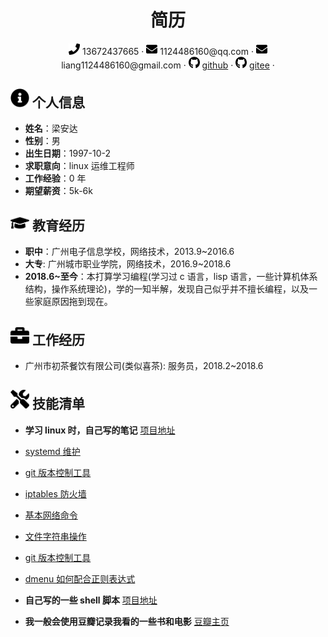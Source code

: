  <center>
     <h1>简历</h1>
     <div>
         <span>
             <img src="assets/phone-solid.svg" width="18px">
             13672437665
         </span>
         ·
         <span>
             <img src="assets/envelope-solid.svg" width="18px">
             1124486160@qq.com
         </span>
         ·
         <span>
             <img src="assets/envelope-solid.svg" width="18px">
             liang1124486160@gmail.com
         </span>
         ·
         <span>
             <img src="assets/github-brands.svg" width="18px">
             <a href="https://github.com/ztoiax">github</a>
         </span>
         ·
         <span>
             <img src="assets/github-brands.svg" width="18px">
             <a href="https://gitee.com/ztoiax">gitee</a>
         </span>
         ·
     </div>
 </center>

## <img src="assets/info-circle-solid.svg" width="30px"> 个人信息

- **姓名**：梁安达
- **性别**：男
- **出生日期**：1997-10-2
- **求职意向**：linux 运维工程师
- **工作经验**：0 年
- **期望薪资**：5k-6k

## <img src="assets/graduation-cap-solid.svg" width="30px"> 教育经历

- **职中**：广州电子信息学校，网络技术，2013.9~2016.6
- **大专**: 广州城市职业学院，网络技术，2016.9~2018.6
- **2018.6~至今**：本打算学习编程(学习过 c 语言，lisp 语言，一些计算机体系结构，操作系统理论)，学的一知半解，发现自己似乎并不擅长编程，以及一些家庭原因拖到现在。

## <img src="assets/briefcase-solid.svg" width="30px"> 工作经历

- 广州市初茶餐饮有限公司(类似喜茶): 服务员，2018.2~2018.6

## <img src="assets/tools-solid.svg" width="30px"> 技能清单

- **学习 linux 时，自己写的笔记** [项目地址](https://gitee.com/ztoiax/notes)
- [systemd 维护](https://gitee.com/ztoiax/notes/blob/master/systemd.md)
- [git 版本控制工具](https://gitee.com/ztoiax/notes/blob/master/git.md)
- [iptables 防火墙](https://gitee.com/ztoiax/notes/blob/master/iptables.md)
- [基本网络命令](https://gitee.com/ztoiax/notes/blob/master/net.md)
- [文件字符串操作](https://gitee.com/ztoiax/notes/blob/master/common.md)
- [git 版本控制工具](https://gitee.com/ztoiax/notes/blob/master/git.md)
- [dmenu 如何配合正则表达式](https://gitee.com/ztoiax/notes/blob/master/dmenu.md)

- **自己写的一些 shell 脚本** [项目地址](https://gitee.com/ztoiax/userfulscripts)
- **我一般会使用豆瓣记录我看的一些书和电影** [豆瓣主页](https://www.douban.com/people/108569039/)
